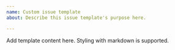 ```yaml
---
name: Custom issue template
about: Describe this issue template's purpose here.

---
```


Add template content here. Styling with markdown is supported.
